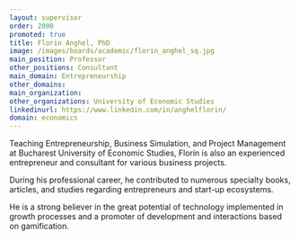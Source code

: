 ```yaml
---
layout: supervisor
order: 2000
promoted: true
title: Florin Anghel, PhD
image: /images/boards/academic/florin_anghel_sq.jpg
main_position: Professor
other_positions: Consultant
main_domain: Entrepreneurship
other_domains:
main_organization:
other_organizations: University of Economic Studies
linkedinurl: https://www.linkedin.com/in/anghelflorin/
domain: economics
---
```


Teaching Entrepreneurship, Business Simulation, and Project Management at Bucharest University of Economic Studies, Florin is also an experienced entrepreneur and consultant for various business projects.

During his professional career, he contributed to numerous specialty books, articles, and studies regarding entrepreneurs and start-up ecosystems.

He is a strong believer in the great potential of technology implemented in growth processes and a promoter of development and interactions based on gamification.


